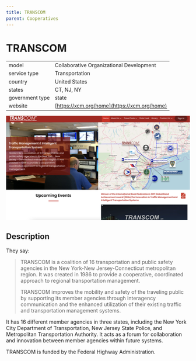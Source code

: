```yaml
---
title: TRANSCOM
parent: Cooperatives
---
```


# TRANSCOM

|                   |                                          |
|:------------------|:-----------------------------------------|
| model             | Collaborative Organizational Development
| service type      | Transportation
| country           | United States
| states            | CT, NJ, NY
| government type   | state
| website           | [https://xcm.org/home](https://xcm.org/home)

![TRANSCOM Screenshot](images/TRANSCOM.png)

## Description
They say:

>TRANSCOM is a coalition of 16 transportation and public safety agencies in the New York-New Jersey-Connecticut metropolitan region. It was created in 1986 to provide a cooperative, coordinated approach to regional transportation management.
>
>TRANSCOM improves the mobility and safety of the traveling public by supporting its member agencies through interagency communication and the enhanced utilization of their existing traffic and transportation management systems. 

It has 16 different member agencies in three states, including the New York City Department of Transportation, New Jersey State Police, and Metropolitan Transportation Authority. It acts as a forum for collaboration and innovation between member agencies within future systems.

TRANSCOM is funded by the Federal Highway Administration.
